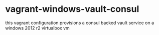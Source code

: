 # vagrant-windows-vault-consul
this vagrant configuration provisions a consul backed vault service on a windows 2012 r2 virtualbox vm
